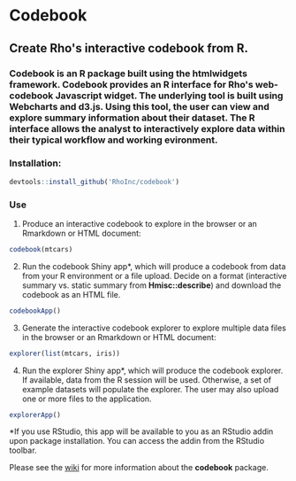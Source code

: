 # Codebook

## Create Rho's interactive codebook from R.

### Codebook is an R package built using the htmlwidgets framework.  Codebook provides an R interface for Rho's **web-codebook** Javascript widget. The underlying tool is built using Webcharts and d3.js. Using this tool, the user can view and explore summary information about their dataset.  The R interface allows the analyst to interactively explore data within their typical workflow and working evironment. 

### Installation:

```r
devtools::install_github('RhoInc/codebook')
```

### Use

1. Produce an interactive codebook to explore in the browser or an Rmarkdown or HTML document:
```r
codebook(mtcars)
```

2. Run the codebook Shiny app*, which will produce a codebook from data from your R environment or a file upload.  Decide on a format (interactive summary vs. static summary from **Hmisc::describe**) and download the codebook as an HTML file. 
```r
codebookApp()
```

3. Generate the interactive codebook explorer to explore multiple data files in the browser or an Rmarkdown or HTML document:
```r
explorer(list(mtcars, iris))
```

4. Run the explorer Shiny app*, which will produce the codebook explorer.  If available, data from the R session will be used.  Otherwise, a set of example datasets will populate the explorer.  The user may also upload one or more files to the application.
```r
explorerApp()
```

*If you use RStudio, this app will be available to you as an RStudio addin upon package installation. You can access the addin from the RStudio toolbar.

Please see the [wiki](https://github.com/RhoInc/codebook/wiki) for more information about the **codebook** package.
